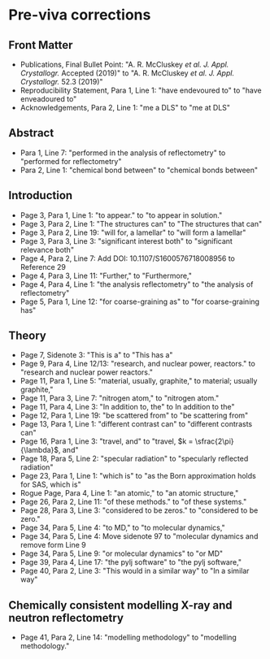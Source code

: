 # Pre-viva corrections

## Front Matter

- Publications, Final Bullet Point: "A. R. McCluskey *et al.* *J. Appl. Crystallogr.* Accepted (2019)" to "A. R. McCluskey *et al.* *J. Appl. Crystallogr.* 52.3 (2019)"
- Reproducibility Statement, Para 1, Line 1: "have endevoured to" to "have enveadoured to"
- Acknowledgements, Para 2, Line 1: "me a DLS" to "me at DLS"

## Abstract 

- Para 1, Line 7: "performed in the analysis of reflectometry" to "performed for reflectometry"
- Para 2, Line 1: "chemical bond between" to "chemical bonds between"

## Introduction

- Page 3, Para 1, Line 1: "to appear." to "to appear in solution."
- Page 3, Para 2, Line 1: "The structures can" to "The structures that can"
- Page 3, Para 2, Line 19: "will for, a lamellar" to "will form a lamellar"
- Page 3, Para 3, Line 3: "significant interest both" to "significant relevance both"
- Page 4, Para 2, Line 7: Add DOI: 10.1107/S1600576718008956 to Reference 29
- Page 4, Para 3, Line 11: "Further," to "Furthermore,"
- Page 4, Para 4, Line 1: "the analysis reflectometry" to "the analysis of reflectometry"
- Page 5, Para 1, Line 12: "for coarse-graining as" to "for coarse-graining has"

## Theory 

- Page 7, Sidenote 3: "This is a" to "This has a"
- Page 9, Para 4, Line 12/13: "research, and nuclear power, reactors." to "research and nuclear power reactors."
- Page 11, Para 1, Line 5: "material, usually, graphite," to material; usually graphite,"
- Page 11, Para 3, Line 7: "nitrogen atom," to "nitrogen atom."
- Page 11, Para 4, Line 3: "In addition to, the" to In addition to the"
- Page 12, Para 1, Line 19: "be scattered from" to "be scattering from"
- Page 13, Para 1, Line 1: "different contrast can" to "different contrasts can"
- Page 16, Para 1, Line 3: "travel, and" to "travel, $k = \sfrac{2\pi}{\lambda}$, and"
- Page 18, Para 5, Line 2: "specular radiation" to "specularly reflected radiation"
- Page 23, Para 1, Line 1: "which is" to "as the Born approximation holds for SAS, which is"
- Rogue Page, Para 4, Line 1: "an atomic," to "an atomic structure,"
- Page 26, Para 2, Line 11: "of these methods." to "of these systems."
- Page 28, Para 3, Line 3: "considered to be zeros." to "considered to be zero."
- Page 34, Para 5, Line 4: "to MD," to "to molecular dynamics,"
- Page 34, Para 5, Line 4: Move sidenote 97 to "molecular dynamics and remove form Line 9
- Page 34, Para 5, Line 9: "or molecular dynamics" to "or MD"
- Page 39, Para 4, Line 17: "the pylj software" to "the pylj software,"
- Page 40, Para 2, Line 3: "This would in a similar way" to "In a similar way"

## Chemically consistent modelling X-ray and neutron reflectometry

- Page 41, Para 2, Line 14: "modelling methodology" to "modelling methodology."
